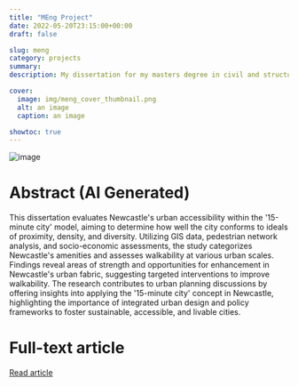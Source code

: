 ```yaml
---
title: "MEng Project"
date: 2022-05-20T23:15:00+00:00
draft: false

slug: meng
category: projects
summary:
description: My dissertation for my masters degree in civil and structural engineering.

cover:
  image: img/meng_cover_thumbnail.png
  alt: an image
  caption: an image

showtoc: true
---
```


![image](img/meng_cover_thumbnail.png "Cover")


# Abstract (AI Generated)

This dissertation evaluates Newcastle's urban accessibility within the '15-minute city' model, aiming to determine how well the city conforms to ideals of proximity, density, and diversity. Utilizing GIS data, pedestrian network analysis, and socio-economic assessments, the study categorizes Newcastle's amenities and assesses walkability at various urban scales. Findings reveal areas of strength and opportunities for enhancement in Newcastle's urban fabric, suggesting targeted interventions to improve walkability. The research contributes to urban planning discussions by offering insights into applying the '15-minute city' concept in Newcastle, highlighting the importance of integrated urban design and policy frameworks to foster sustainable, accessible, and livable cities.

# Full-text article

[Read article](/pdfs/Dissertation.pdf)

